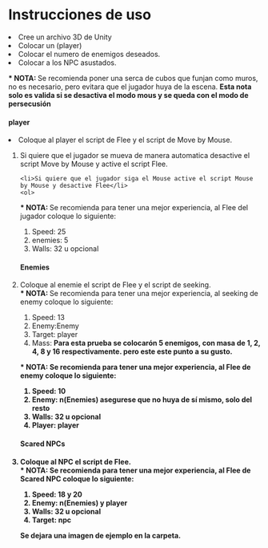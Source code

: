 <h1> Instrucciones de uso </h1>

<li>Cree un archivo 3D de Unity</li>

<li>Colocar un (player)</li>

<li>Colocar el numero de enemigos deseados.</li>

<li>Colocar a los NPC asustados.</li>

<strong>* NOTA: </strong> Se recomienda poner una serca de cubos que funjan como muros, no es necesario, pero evitara que el jugador huya de la escena.
<strong>Esta nota solo es valida si se desactiva el modo mous y se queda con el modo de persecusión</strong>

<h4>player</h4>
<li>Coloque al player el script de Flee y el script de Move by Mouse.</li>
    <ol>
    <li>Si quiere que el jugador se mueva de manera automatica desactive el script Move by Mouse y active el script Flee.</li>

    <li>Si quiere que el jugador siga el Mouse active el script Mouse by Mouse y desactive Flee</li>
    <ol>
<strong>* NOTA: </strong> Se recomienda para tener una mejor experiencia, al Flee del jugador coloque lo siguiente:
    <ol>
    <li> Speed: 25 </li>
    <li> enemies: 5 </li>
    <li> Walls: 32 u opcional </li>
    </ol>

<h4>Enemies</h4>

<li>Coloque al enemie el script de Flee y el script de seeking.</li>
<strong>* NOTA: </strong> Se recomienda para tener una mejor experiencia, al seeking de enemy coloque lo siguiente:
    <ol>
    <li> Speed: 13 </li>
    <li> Enemy:Enemy </li>
    <li> Target: player </li>
    <li> Mass: <strong>Para esta prueba se colocarón 5 enemigos, con masa de 1, 2, 4, 8 y 16 respectivamente. pero este este punto a su gusto. </storng></li>
    </ol>

<strong>* NOTA: </strong> Se recomienda para tener una mejor experiencia, al Flee de enemy coloque lo siguiente:
    <ol>
    <li> Speed: 10 </li>
    <li> Enemy: n(Enemies)  <strong> asegurese que no huya de sí mismo, solo del resto </strong></li>
    <li> Walls: 32 u opcional </li>
    <li> Player: player </li>
    </ol>

<h4>Scared NPCs</h4>

<li>Coloque al NPC el script de Flee.</li>
<strong>* NOTA: </strong> Se recomienda para tener una mejor experiencia, al Flee de Scared NPC coloque lo siguiente:
    <ol>
    <li> Speed: 18 y 20 </li>
    <li> Enemy: n(Enemies) y player </li>
    <li> Walls: 32 u opcional </li>
    <li> Target: npc </li>
    </ol>

Se dejara una imagen de ejemplo en la carpeta.